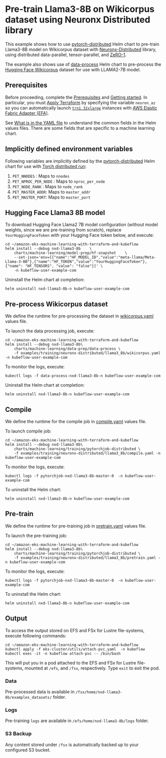 # Pre-train Llama3-8B on Wikicorpus dataset using Neuronx Distributed library

This example shows how to use [pytorch-distributed](../../../charts/machine-learning/training/pytorchjob-elastic/Chart.yaml) Helm chart to pre-train Llama3-8B model on Wikicorpus dataset with [Neuronx-Distributed](https://github.com/aws-neuron/neuronx-distributed/tree/main) library, using distributed data-parallel, tensor-parallel, and [ZeRO-1](https://pytorch.org/tutorials/recipes/zero_redundancy_optimizer.html). 

The example also shows use of [data-process](../../../charts/machine-learning/data-prep/data-process/Chart.yaml) Helm chart to pre-process the [Hugging Face Wikicorpus](https://huggingface.co/datasets/wikicorpus) dataset for use with LLAMA2-7B model.

## Prerequisites

Before proceeding, complete the [Prerequisites](../../../../README.md#prerequisites) and [Getting started](../../../../README.md#getting-started). In particular, you must [Apply Terraform](../../../../README.md#apply-terraform) by specifying the variable `neuron_az` so you can automatically launch [`trn1.32xlarge`](https://aws.amazon.com/ec2/instance-types/trn1/) instances with [AWS Elastic Fabric Adapter (EFA)](https://aws.amazon.com/hpc/efa/).

See [What is in the YAML file](../../../../README.md#what-is-in-the-yaml-file) to understand the common fields in the Helm values files. There are some fields that are specific to a machine learning chart.


## Implicitly defined environment variables

Following variables are implicitly defined by the [pytorch-distributed](../../../charts/machine-learning/training/pytorchjob-distributed/Chart.yaml) Helm chart for use with [Torch distributed run](https://github.com/pytorch/pytorch/blob/main/torch/distributed/run.py):

1. `PET_NNODES` : Maps to `nnodes`
2. `PET_NPROC_PER_NODE` : Maps to `nproc_per_node` 
3. `PET_NODE_RANK` : Maps to `node_rank` 
4. `PET_MASTER_ADDR`: Maps to `master_addr` 
5. `PET_MASTER_PORT`: Maps to `master_port`


## Hugging Face Llama3 8B model

To download Hugging Face Llama2 7B model configuration (without model weights, since we are pre-training from scratch), replace `YourHuggingFaceToken` with your Hugging Face token below, and execute:

    cd ~/amazon-eks-machine-learning-with-terraform-and-kubeflow
    helm install --debug nxd-llama3-8b    \
        charts/machine-learning/model-prep/hf-snapshot    \
        --set-json='env=[{"name":"HF_MODEL_ID","value":"meta-llama/Meta-Llama-3-8B"},{"name":"HF_TOKEN","value":"YourHuggingFaceToken"},{"name": "HF_TENSORS", "value": "false"}]' \
        -n kubeflow-user-example-com


Uninstall the Helm chart at completion:

    helm uninstall nxd-llama3-8b-n kubeflow-user-example-com

## Pre-process Wikicorpus dataset

We define the runtime for pre-processing the dataset in [wikicorpus.yaml](./wikicorpus.yaml) values file. 

To launch the data processing job, execute:

    cd ~/amazon-eks-machine-learning-with-terraform-and-kubeflow
    helm install --debug nxd-llama3-8b\
        charts/machine-learning/data-prep/data-process \
        -f examples/training/neuronx-distributed/llama3_8b/wikicorpus.yaml -n kubeflow-user-example-com

To monitor the logs, execute:

    kubectl logs -f data-process-nxd-llama3-8b-n kubeflow-user-example-com

Uninstall the Helm chart at completion:

    helm uninstall nxd-llama3-8b-n kubeflow-user-example-com

## Compile

We define the runtime for the compile job in [compile.yaml](./compile.yaml) values file. 

To launch compile job:

    cd ~/amazon-eks-machine-learning-with-terraform-and-kubeflow
    helm install --debug nxd-llama3-8b\
        charts/machine-learning/training/pytorchjob-distributed \
        -f examples/training/neuronx-distributed/llama3_8b/compile.yaml -n kubeflow-user-example-com

To monitor the logs, execute:

    kubectl logs -f pytorchjob-nxd-llama3-8b-master-0  -n kubeflow-user-example-com

To uninstall the Helm chart:

    helm uninstall nxd-llama3-8b-n kubeflow-user-example-com

## Pre-train

We define the runtime for pre-training job in [pretrain.yaml](./pretrain.yaml) values file. 

To launch the pre-training job:

    cd ~/amazon-eks-machine-learning-with-terraform-and-kubeflow
    helm install --debug nxd-llama3-8b\
        charts/machine-learning/training/pytorchjob-distributed \
        -f examples/training/neuronx-distributed/llama3_8b/pretrain.yaml -n kubeflow-user-example-com

To monitor the logs, execute:

    kubectl logs -f pytorchjob-nxd-llama3-8b-master-0  -n kubeflow-user-example-com

To uninstall the Helm chart:

    helm uninstall nxd-llama3-8b-n kubeflow-user-example-com

## Output

To access the output stored on EFS and FSx for Lustre file-systems, execute following commands:

    cd ~/amazon-eks-machine-learning-with-terraform-and-kubeflow
    kubectl apply -f eks-cluster/utils/attach-pvc.yaml  -n kubeflow
    kubectl exec -it -n kubeflow attach-pvc -- /bin/bash


This will put you in a pod attached to the  EFS and FSx for Lustre file-systems, mounted at `/efs`, and `/fsx`, respectively. Type `exit` to exit the pod.

### Data

Pre-processed data is available in `/fsx/home/nxd-llama3-8b/examples_datasets/` folder.

### Logs

Pre-training `logs` are available in `/efs/home/nxd-llama3-8b/logs` folder. 

### S3 Backup

Any content stored under `/fsx` is automatically backed up to your configured S3 bucket.